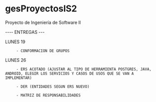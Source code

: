 # gesProyectosIS2
Proyecto de Ingeniería de Software II

---- ENTREGAS --- 

LUNES 19 

		 - CONFORMACION DE GRUPOS

LUNES 26 

		 - ERS ACOTADO (AJUSTAR AL TIPO DE HERRAMIENTA POSTGRES, JAVA, ANDROID, ELEGIR LOS SERVICIOS Y CASOS DE USOS QUE SE VAN A IMPLEMENTAR)

		 - DER (ENTIDADES SEGUN ERS NUEVO)

		 - MATRIZ DE RESPONSABILIDADES

